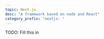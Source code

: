 ```yaml
---
topic: Next.js
desc: "A framework based on node and React"
category_prefix: "nextjs: "
---
```


TODO: Fill this in
